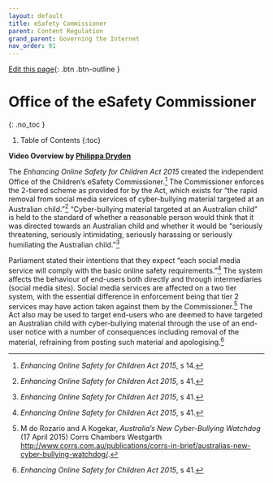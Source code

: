 ```yaml
---
layout: default
title: eSafety Commissioner
parent: Content Regulation
grand_parent: Governing the Internet
nav_order: 91
---
```

[Edit this page](https://github.com/nicsuzor/wikijuris/blob/master/cyberlaw/esafety_commission.markdown){: .btn .btn-outline }
# Office of the eSafety Commissioner
{: .no_toc }

1. Table of Contents
{:toc}

**Video Overview by [Philippa Dryden](https://www.youtube.com/watch?v=K2036tTwIkA)**


The _Enhancing Online Safety for Children Act 2015_ created the independent Office of the Children’s eSafety Commissioner.[^safety14] The Commissioner enforces the 2-tiered scheme as provided for by the Act, which exists for “the rapid removal from social media services of cyber-bullying material targeted at an Australian child.”[^safety20] “Cyber-bullying material targeted at an Australian child” is held to the standard of whether a reasonable person would think that it was directed towards an Australian child and whether it would be “seriously threatening, seriously intimidating, seriously harassing or seriously humiliating the Australian child.”[^safety5]

Parliament stated their intentions that they expect “each social media service will comply with the basic online safety requirements.”[^safety22]  The system affects the behaviour of end-users both directly and through intermediaries (social media sites). Social media services are affected on a two tier system, with the essential difference in enforcement being that tier 2 services may have action taken against them by the Commissioner.[^rozario] The Act also may be used to target end-users who are deemed to have targeted an Australian child with cyber-bullying material through the use of an end-user notice with a number of consequences including removal of the material, refraining from posting such material and apologising.[^safety41]

[^safety41]: _Enhancing Online Safety for Children Act 2015_, s 41.  
[^rozario]: M do Rozario and A Kogekar, _Australia’s New Cyber-Bullying Watchdog_ (17 April 2015) Corrs Chambers Westgarth http://www.corrs.com.au/publications/corrs-in-brief/australias-new-cyber-bullying-watchdog/.
[^safety14]: _Enhancing Online Safety for Children Act 2015_, s 14.
[^safety5]: _Enhancing Online Safety for Children Act 2015_, s 41.  
[^safety22]: _Enhancing Online Safety for Children Act 2015_, s 41.  
[^safety20]: _Enhancing Online Safety for Children Act 2015_, s 41.  
